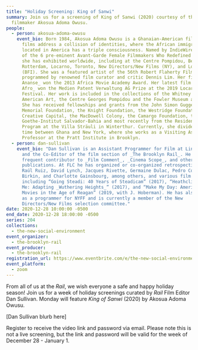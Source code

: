 ```yaml
---
title: "Holiday Screening: King of Sanwi"
summary: Join us for a screening of King of Sanwi (2020) courtesy of the
  filmmaker Akosua Adoma Owusu.
people:
  - person: akosua-adoma-owusu
    event_bio: Born 1984, Akosua Adoma Owusu is a Ghanaian-American filmmaker whose
      films address a collision of identities, where the African immigrant
      located in America has a triple consciousness. Named by IndieWire as one
      of the 6 pre-eminent Avant-Garde Female Filmmakers Who Redefined Cinema,
      she has exhibited worldwide, including at the Centre Pompidou, Berlinale,
      Rotterdam, Locarno, Toronto, New Directors/New Films (NY), and London
      (BFI). She was a featured artist of the 56th Robert Flaherty Film Seminar
      programmed by renowned film curator and critic Dennis Lim. Her film _Kwaku
      Ananse_ won the 2013 Africa Movie Academy Award. Her latest film _White
      Afro_ won the Medien Patent Verwaltung AG Prize at the 2019 Locarno Film
      Festival. Her work is included in the collections of the Whitney Museum of
      American Art, the Centre Georges Pompidou and the Fowler Museum at UCLA.
      She has received fellowships and grants from the John Simon Guggenheim
      Memorial Foundation, the Knight Foundation, the Westridge Foundation,
      Creative Capital, the MacDowell Colony, the Camargo Foundation, the
      Goethe-Institut Salvador-Bahia and most recently from the Residency
      Program at the Villa Sträuli in Winterthur. Currently, she divides her
      time between Ghana and New York, where she works as a Visiting Assistant
      Professor at the Pratt Institute in Brooklyn.
  - person: dan-sullivan
    event_bio: "Dan Sullivan is an Assistant Programmer for Film at Lincoln Center
      and the Co-Editor of the film section of _The Brooklyn Rail_. He is a
      frequent contributor to _Film Comment_, _Cinema Scope_, and other
      publications. At FLC he has organized or co-organized retrospectives of
      Raúl Ruiz, David Lynch, Jacques Rivette, Germaine Dulac, Pedro Costa, Jane
      Birkin, and Charlotte Gainsbourg, among others, and various film series
      including “Going Steadi: 40 Years of Steadicam” (2017), “Heathcliff, It’s
      Me: Adapting _Wuthering Heights_” (2017), and “Make My Day: American
      Movies in the Age of Reagan” (2019, with J. Hoberman). He has also served
      as a programmer for NYFF and is currently a member of the New
      Directors/New Films selection committee."
date: 2020-12-28 10:00:00 -0500
end_date: 2020-12-28 18:00:00 -0500
series: 204
collections:
  - the-new-social-environment
event_organizer:
  - the-brooklyn-rail
event_producer:
  - the-brooklyn-rail
registration_url: https://www.eventbrite.com/e/the-new-social-environment-204-screening-king-of-sanwi-tickets-133775123997
event_platform:
  - zoom
---
```

From all of us at the *Rail*, we wish everyone a safe and happy holiday season! Join us for a week of holiday screenings curated by *Rail* Film Editor Dan Sullivan. Monday will feature *King of Sanwi* (2020) by Akosua Adoma Owusu. 

\[Dan Sullivan blurb here]

Register to receive the video link and password via email. Please note this is not a live screening, but the link and password will be valid for the week of December 28 - January 1. 

[](https://akosuaadoma.com/home.html)